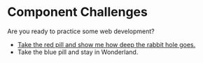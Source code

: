 # Component Challenges

Are you ready to practice some web development?

- [Take the red pill and show me how deep the rabbit hole goes.](https://carlosbaraza.github.io/component-challenges/)
- Take the blue pill and stay in Wonderland.
